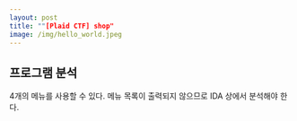 ```yaml
---
layout: post
title: ""[Plaid CTF] shop"
image: /img/hello_world.jpeg
---
```


## 프로그램 분석
4개의 메뉴를 사용할 수 있다.
메뉴 목록이 출력되지 않으므로 IDA 상에서 분석해야 한다.
